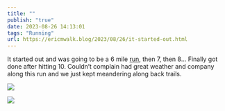 ```yaml
---
title: ""
publish: "true"
date: 2023-08-26 14:13:01
tags: "Running"
url: https://ericmwalk.blog/2023/08/26/it-started-out.html
---
```


It started out and was going to be a 6 mile [run](https://strava.com/activities/9724902402), then 7, then 8... Finally got done after hitting 10. Couldn’t complain had great weather and company along this run and we just kept meandering along back trails.

![](https://ericmwalk.blog/uploads/2023/bec1249715.jpg)

![](https://ericmwalk.blog/uploads/2023/91a65cf8-2eb2-4db2-af34-6300b6a0970f.jpg)